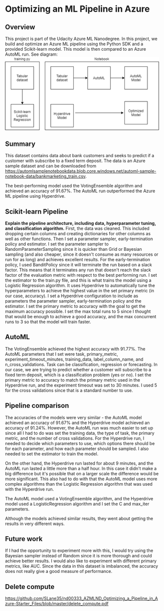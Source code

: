 # Optimizing an ML Pipeline in Azure

## Overview
This project is part of the Udacity Azure ML Nanodegree.
In this project, we build and optimize an Azure ML pipeline using the Python SDK and a provided Scikit-learn model.
This model is then compared to an Azure AutoML run. See diagram:![Diagram](https://github.com/SLane35/nd00333_AZMLND_Optimizing_a_Pipeline_in_Azure-Starter_Files/blob/master/Architecture.png) 

## Summary
This dataset contains data about bank customers and seeks to predict if a customer with subscribe to a fixed term deposit. The data is an Azure sample dataset and can be downloaded from https://automlsamplenotebookdata.blob.core.windows.net/automl-sample-notebook-data/bankmarketing_train.csv.

The best-performing model used the VotingEnsemble algorithm and achieved an accuracy of 91.67%. The AutoML run outperformed the Azure ML pipeline using Hyperdrive.

## Scikit-learn Pipeline
**Explain the pipeline architecture, including data, hyperparameter tuning, and classification algorithm.**
First, the data was cleaned. This included dropping certain columns and creating dictionaries for other columns as well as other functions. Then I set a parameter sampler, early-termination policy and estimator. I set the parameter sampler to RandomParameterSampling since it is quicker than Grid or Bayesian sampling (and also cheaper, since it doesn't consume as many resources or run for as long) and achieves excellent results. For the early-termination policy, I used BanditPolicy since it will terminate the run based on a slack factor. This means that it terminates any run that doesn't reach the slack factor of the evaluation metric with respect to the best performing run. I set the estimator to the train.py file, and this is what trains the model using a Logistic Regression algorithm. It uses Hyperdrive to automatically tune the hyperparameters to achieve the highest value in the set primary metric (in our case, accuracy). I set a Hyperdrive configuration to include as parameters the parameter sampler, early-termination policy and the estimator. I set the primary metric to accuracy with the goal to get the maximum accuracy possible. I set the max total runs to 5 since I thought that would be enough to achieve a good accuracy, and the max concurrent runs to 3 so that the model will train faster.


## AutoML
The VotingEnsemble achieved the highest accuracy with 91.77%. The AutoML parameters that I set were task, primary_metric, experiment_timeout_minutes, training_data, label_column_name, and n_cross_validations. Task can be classification, regression or forecasting. In our case, we are trying to predict whether a customer will subscribe to a fixed term deposit, which is a classification problem (yes or no). I set the primary metric to accuracy to match the primary metric used in the Hyperdrive run, and the experiment timeout was set to 30 minutes. I used 5 for the cross validations since that is a standard number to use.

## Pipeline comparison
The accuracies of the models were very similar - the AutoML model achieved an accuracy of 91.67% and the Hyperdrive model achieved an accuracy of 91.24%. However, the AutoML run was much easier to set up since all I had to do was set the training data, the type of task, the primary metric, and the number of cross validations. For the Hyperdrive run, I needed to decide which parameters to use, which options there should be for each parameter, and how each parameter should be sampled. I also needed to set the estimator to train the model. 

On the other hand, the Hyperdrive run lasted for about 9 minutes, and the AutoML run lasted a little more than a half hour. In this case it didn't make a big difference but it's possible that on a larger scale the difference would be more significant. This also had to do with that the AutoML model uses more complex algorithms than the Logistic Regression algorithm that was used with the Hyperdrive run.

The AutoML model used a VotingEnsemble algorithm, and the Hyperdrive model used a LogisticRegression algorithm and I set the C and max_iter parameters.

Although the models achieved similar results, they went about getting the results in very different ways.

## Future work
If I had the opportunity to experiment more with this, I would try using the Bayesian sampler instead of Random since it is more thorough and could achieve better results. I would also like to experiment with different primary metrics, like AUC. Since the data in this dataset is imbalanced, the accuracy does not really give a good measure of performance.

## Delete compute
https://github.com/SLane35/nd00333_AZMLND_Optimizing_a_Pipeline_in_Azure-Starter_Files/blob/master/delete_compute.pdf
